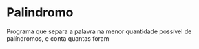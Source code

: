 # Palindromo
Programa que separa a palavra na menor quantidade possível de palíndromos, e conta quantas foram

